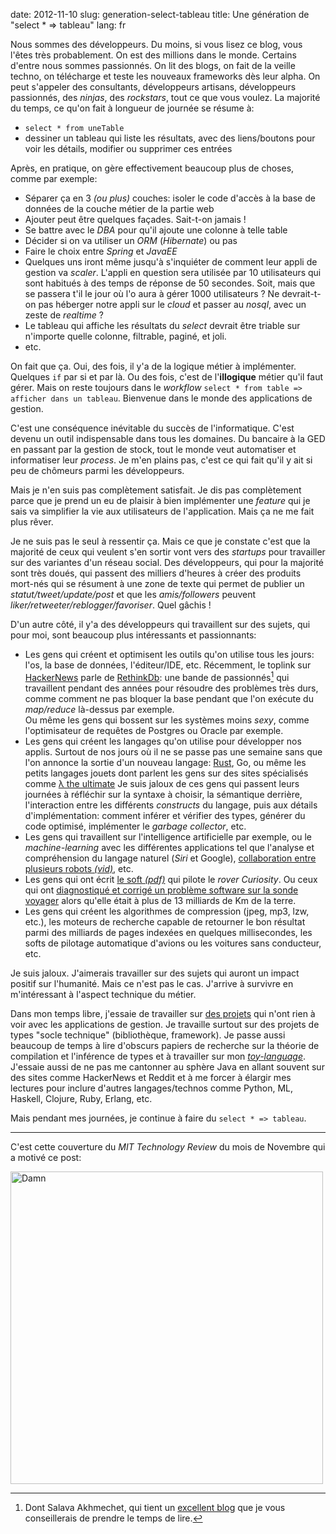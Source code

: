 date: 2012-11-10
slug: generation-select-tableau
title: Une génération de "select * => tableau"
lang: fr

Nous sommes des développeurs.
Du moins, si vous lisez ce blog, vous l'êtes très probablement.
On est des millions dans le monde.
Certains d'entre nous sommes passionnés.
On lit des blogs, on fait de la veille techno, on télécharge et teste les nouveaux frameworks dès leur alpha.
On peut s'appeler des consultants, développeurs artisans, développeurs passionnés, des *ninjas*, des *rockstars*, tout ce que vous voulez.
La majorité du temps, ce qu'on fait à longueur de journée se résume à:

* `select * from uneTable`
* dessiner un tableau qui liste les résultats, avec des liens/boutons pour voir les détails, modifier ou supprimer ces entrées

Après, en pratique, on gère effectivement beaucoup plus de choses, comme par exemple:

* Séparer ça en 3 *(ou plus)* couches: isoler le code d'accès à la base de données de la couche métier de la partie web
* Ajouter peut être quelques façades. Sait-t-on jamais !
* Se battre avec le *DBA* pour qu'il ajoute une colonne à telle table
* Décider si on va utiliser un *ORM* (*Hibernate*) ou pas
* Faire le choix entre *Spring* et *JavaEE*
* Quelques uns iront même jusqu'à s'inquiéter de comment leur appli de gestion va *scaler*. L'appli en question sera utilisée par 10 utilisateurs qui sont habitués à des temps de réponse de 50 secondes. Soit, mais que se passera t'il le jour où l'o aura à gérer 1000 utilisateurs ? Ne devrait-t-on pas héberger notre appli sur le *cloud* et passer au *nosql*, avec un zeste de *realtime* ?
* Le tableau qui affiche les résultats du *select* devrait être triable sur n'importe quelle colonne, filtrable, paginé, et joli.
* etc.

On fait que ça.
Oui, des fois, il y'a de la logique métier à implémenter.
Quelques `if` par si et par là.
Ou des fois, c'est de l'**illogique** métier qu'il faut gérer.
Mais on reste toujours dans le *workflow* `select * from table => afficher dans un tableau`.
Bienvenue dans le monde des applications de gestion.

C'est une conséquence inévitable du succès de l'informatique.
C'est devenu un outil indispensable dans tous les domaines.
Du bancaire à la GED en passant par la gestion de stock, tout le monde veut automatiser et informatiser leur *process*.
Je m'en plains pas, c'est ce qui fait qu'il y ait si peu de chômeurs parmi les développeurs.

Mais je n'en suis pas complètement satisfait.
Je dis pas complètement parce que je prend un eu de plaisir à bien implémenter une *feature* qui je sais va simplifier la vie aux utilisateurs de l'application.
Mais ça ne me fait plus rêver.

Je ne suis pas le seul à ressentir ça.
Mais ce que je constate c'est que la majorité de ceux qui veulent s'en sortir vont vers des *startups* pour travailler sur des variantes d'un réseau social.
Des développeurs, qui pour la majorité sont très doués, qui passent des milliers d'heures à créer des produits mort-nés qui se résument à une zone de texte qui permet de publier un *statut/tweet/update/post* et que les *amis/followers* peuvent *liker/retweeter/reblogger/favoriser*.
Quel gâchis !

D'un autre côté, il y'a des développeurs qui travaillent sur des sujets, qui pour moi, sont beaucoup plus intéressants et passionnants:

* Les gens qui créent et optimisent les outils qu'on utilise tous les jours: l'os, la base de données, l'éditeur/IDE, etc. Récemment, le toplink sur [HackerNews](http://news.ycombinator.com/item?id=4763879) parle de [RethinkDb](http://www.rethinkdb.com/): une bande de passionnés[^1] qui travaillent pendant des années pour résoudre des problèmes très durs, comme comment ne pas bloquer la base pendant que l'on exécute du *map/reduce* là-dessus par exemple.  
  Ou même les gens qui bossent sur les systèmes moins *sexy*, comme l'optimisateur de requêtes de Postgres ou Oracle par exemple.
* Les gens qui créent les langages qu'on utilise pour développer nos applis.
  Surtout de nos jours où il ne se passe pas une semaine sans que l'on annonce la sortie d'un nouveau langage: [Rust](https://mail.mozilla.org/pipermail/rust-dev/2012-October/002489.html), Go, ou même les petits langages jouets dont parlent les gens sur des sites spécialisés comme [λ the ultimate](http://lambda-the-ultimate.org/)
  Je suis jaloux de ces gens qui passent leurs journées à réfléchir sur la syntaxe à choisir, la sémantique derrière, l'interaction entre les différents *constructs* du langage, puis aux détails d'implémentation: comment inférer et vérifier des types, générer du code optimisé, implémenter le *garbage collector*, etc.
* Les gens qui travaillent sur l'intelligence artificielle par exemple, ou le *machine-learning* avec les différentes applications tel que l'analyse et compréhension du langage naturel (*Siri* et Google), [collaboration entre plusieurs robots *(vid)*](http://www.youtube.com/watch?feature=player_embedded&v=i3ernrkZ91E), etc.
* Les gens qui ont écrit [le soft *(pdf)*](http://compass.informatik.rwth-aachen.de/ws-slides/havelund.pdf) qui pilote le *rover Curiosity*.
  Ou ceux qui ont [diagnostiqué et corrigé un problème software sur la sonde voyager](http://www.jpl.nasa.gov/news/news.php?release=2010-151) alors qu'elle était à plus de 13 milliards de Km de la terre.
* Les gens qui créent les algorithmes de compression (jpeg, mp3, lzw, etc.), les moteurs de recherche capable de retourner le bon résultat parmi des milliards de pages indexées en quelques millisecondes, les softs de pilotage automatique d'avions ou les voitures sans conducteur, etc.

Je suis jaloux.
J'aimerais travailler sur des sujets qui auront un impact positif sur l'humanité.
Mais ce n'est pas le cas.
J'arrive à survivre en m'intéressant à l'aspect technique du métier.

Dans mon temps libre, j'essaie de travailler sur [des projets](https://github.com/jawher) qui n'ont rien à voir avec les applications de gestion.
Je travaille surtout sur des projets de types "socle technique" (bibliothèque, framework).
Je passe aussi beaucoup de temps à lire d'obscurs papiers de recherche sur la théorie de compilation et l'inférence de types et à travailler sur mon [*toy-language*](http://jawher.me/2012/06/04/creation-langage-programmation-litil-1/).
J'essaie aussi de ne pas me cantonner au sphère Java en allant souvent sur des sites comme HackerNews et Reddit et à me forcer à élargir mes lectures pour inclure d'autres langages/technos comme Python, ML, Haskell, Clojure, Ruby, Erlang, etc.

Mais pendant mes journées, je continue à faire du `select * => tableau`.

---
C'est cette couverture du *MIT Technology Review* du mois de Novembre qui a motivé ce post:

<img src="http://images.digital.technologyreview.com/rvimageserver/Technology%20Review/Technology%20Review/November%20December%202012/page0000001.jpg" alt="Damn" width="500" />

[^1]: Dont Salava Akhmechet, qui tient un [excellent blog](http://www.defmacro.org/) que je vous conseillerais de prendre le temps de lire.

